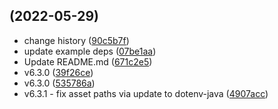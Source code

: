 ##  (2022-05-29)

* change history ([90c5b7f](https://github.com/cdimascio/dotenv-kotlin/commit/90c5b7f))
* update example deps ([07be1aa](https://github.com/cdimascio/dotenv-kotlin/commit/07be1aa))
* Update README.md ([671c2e5](https://github.com/cdimascio/dotenv-kotlin/commit/671c2e5))
* v6.3.0 ([39f26ce](https://github.com/cdimascio/dotenv-kotlin/commit/39f26ce))
* v6.3.0 ([535786a](https://github.com/cdimascio/dotenv-kotlin/commit/535786a))
* v6.3.1 - fix asset paths via update to dotenv-java ([4907acc](https://github.com/cdimascio/dotenv-kotlin/commit/4907acc))



